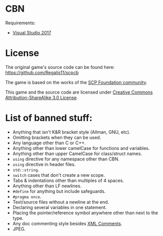 # CBN

Requirements:
* [Visual Studio 2017][vs2017]

# License

The original game's source code can be found here: https://github.com/Regalis11/scpcb

The game is based on the works of the [SCP Foundation community][scp-wiki].

This game and the source code are licensed under [Creative Commons Attribution-ShareAlike 3.0 License][cc3.0].

# List of banned stuff:

* Anything that isn't K&R bracket style (Allman, GNU, etc).
* Omitting brackets when they can be used.
* Any language other than C or C++.
* Anything other than lower camelCase for functions and variables.
* Anything other than upper CamelCase for class/struct names.
* `using` directive for any namespace other than CBN.
* `using` directive in header files.
* `std::string`.
* `switch` cases that don't create a new scope.
* Tabs & indentations other than multiples of 4 spaces.
* Anything other than LF newlines.
* `#define` for anything but include safeguards.
* `#pragma once`.
* Text/source files without a newline at the end.
* Declaring several variables in one statement.
* Placing the pointer/reference symbol anywhere other than next to the type.
* Any doc commenting style besides [XML Comments][xmldoc].
* JPEG.

[vs2017]: https://visualstudio.microsoft.com/vs/
[scp-wiki]: http://www.scp-wiki.net/
[cc3.0]: http://creativecommons.org/licenses/by-sa/3.0/
[xmldoc]: https://www.stack.nl/~dimitri/doxygen/manual/xmlcmds.html